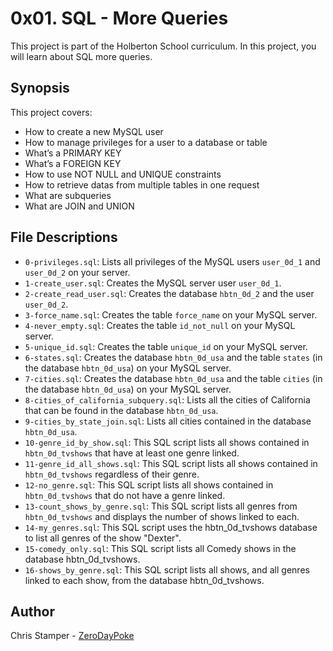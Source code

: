 # 0x01. SQL - More Queries

This project is part of the Holberton School curriculum. In this project, you will learn about SQL more queries.

## Synopsis

This project covers:

- How to create a new MySQL user
- How to manage privileges for a user to a database or table
- What’s a PRIMARY KEY
- What’s a FOREIGN KEY
- How to use NOT NULL and UNIQUE constraints
- How to retrieve datas from multiple tables in one request
- What are subqueries
- What are JOIN and UNION

## File Descriptions

- `0-privileges.sql`: Lists all privileges of the MySQL users `user_0d_1` and `user_0d_2` on your server.
- `1-create_user.sql`: Creates the MySQL server user `user_0d_1`.
- `2-create_read_user.sql`: Creates the database `hbtn_0d_2` and the user `user_0d_2`.
- `3-force_name.sql`: Creates the table `force_name` on your MySQL server.
- `4-never_empty.sql`: Creates the table `id_not_null` on your MySQL server.
- `5-unique_id.sql`: Creates the table `unique_id` on your MySQL server.
- `6-states.sql`: Creates the database `hbtn_0d_usa` and the table `states` (in the database `hbtn_0d_usa`) on your MySQL server.
- `7-cities.sql`: Creates the database `hbtn_0d_usa` and the table `cities` (in the database `hbtn_0d_usa`) on your MySQL server.
- `8-cities_of_california_subquery.sql`: Lists all the cities of California that can be found in the database `hbtn_0d_usa`.
- `9-cities_by_state_join.sql`: Lists all cities contained in the database `hbtn_0d_usa`.
- `10-genre_id_by_show.sql`: This SQL script lists all shows contained in `hbtn_0d_tvshows` that have at least one genre linked.
- `11-genre_id_all_shows.sql`: This SQL script lists all shows contained in `hbtn_0d_tvshows` regardless of their genre.
- `12-no_genre.sql`: This SQL script lists all shows contained in `hbtn_0d_tvshows` that do not have a genre linked.
- `13-count_shows_by_genre.sql`: This SQL script lists all genres from `hbtn_0d_tvshows` and displays the number of shows linked to each.
- `14-my_genres.sql`: This SQL script uses the hbtn_0d_tvshows database to list all genres of the show "Dexter".
- `15-comedy_only.sql`: This SQL script lists all Comedy shows in the database hbtn_0d_tvshows.
- `16-shows_by_genre.sql`: This SQL script lists all shows, and all genres linked to each show, from the database hbtn_0d_tvshows.

## Author

Chris Stamper - [ZeroDayPoke](https://github.com/ZeroDayPoke)
